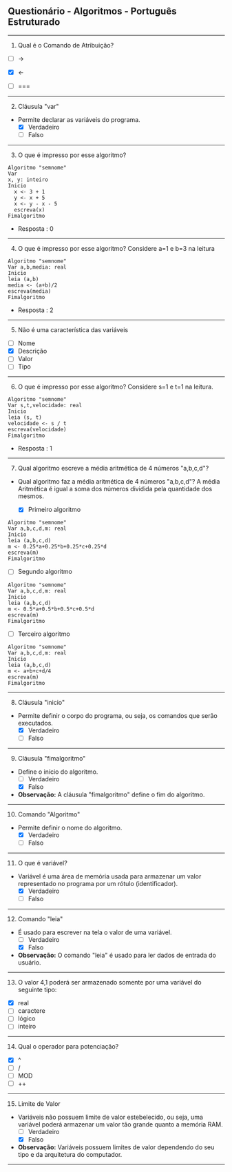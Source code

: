## Questionário - Algoritmos - Português Estruturado
---
1. Qual é o Comando de Atribuição?
  * [ ] ->
  * [x] <-
  * [ ] ===
    

---

2. Cláusula "var"

* Permite declarar as variáveis do programa.
    * [x] Verdadeiro
    * [ ] Falso

---

3. O que é impresso por esse algoritmo?

```
Algoritmo "semnome"
Var
x, y: inteiro
Inicio
  x <- 3 + 1
  y <- x + 5
  x <- y - x - 5
  escreva(x)
Fimalgoritmo
```
* Resposta : 0

---

4. O que é impresso por esse algoritmo? Considere a=1 e b=3 na leitura

```
Algoritmo "semnome"
Var a,b,media: real
Inicio
leia (a,b)
media <- (a+b)/2
escreva(media)
Fimalgoritmo
```
* Resposta : 2

---

5. Não é uma característica das variáveis

  * [ ] Nome
  * [x] Descrição
  * [ ] Valor
  * [ ] Tipo

---

6. O que é impresso por esse algoritmo? Considere s=1 e t=1 na leitura.

```
Algoritmo "semnome"
Var s,t,velocidade: real
Inicio
leia (s, t)
velocidade <- s / t
escreva(velocidade)
Fimalgoritmo
```
* Resposta : 1

---

7. Qual algoritmo escreve a média aritmética de 4 números "a,b,c,d"?

* Qual algoritmo faz a média aritmética de 4 números "a,b,c,d"? A média Aritmética é igual a soma dos números dividida pela quantidade dos mesmos.

  * [x] Primeiro algoritmo
 ```
Algoritmo "semnome" 
Var a,b,c,d,m: real 
Inicio 
leia (a,b,c,d) 
m <- 0.25*a+0.25*b+0.25*c+0.25*d 
escreva(m) 
Fimalgoritmo
```
  * [ ] Segundo algoritmo
```
Algoritmo "semnome" 
Var a,b,c,d,m: real 
Inicio 
leia (a,b,c,d) 
m <- 0.5*a+0.5*b+0.5*c+0.5*d 
escreva(m) 
Fimalgoritmo
```
  * [ ] Terceiro algoritmo
```
Algoritmo "semnome" 
Var a,b,c,d,m: real 
Inicio 
leia (a,b,c,d) 
m <- a+b+c+d/4 
escreva(m) 
Fimalgoritmo
```

---

8. Cláusula "inicio"

* Permite definir o corpo do programa, ou seja, os comandos que serão executados.
    * [x] Verdadeiro
    * [ ] Falso

---

9. Cláusula "fimalgoritmo"

* Define o início do algoritmo.
    * [ ] Verdadeiro
    * [x] Falso
* **Observação:** A cláusula "fimalgoritmo" define o fim do algoritmo.
---

10. Comando "Algoritmo"

* Permite definir o nome do algoritmo.
    * [x] Verdadeiro
    * [ ] Falso

---

11. O que é variável?

* Variável é uma área de memória usada para armazenar um valor representado no programa por um rótulo (identificador).
    * [x] Verdadeiro
    * [ ] Falso

---

12. Comando "leia"

* É usado para escrever na tela o valor de uma variável.
    * [ ] Verdadeiro
    * [x] Falso
* **Observação:** O comando "leia" é usado para ler dados de entrada do usuário.
---

13. O valor 4,1 poderá ser armazenado somente por uma variável do seguinte tipo:

  * [x] real
  * [ ] caractere
  * [ ] lógico
  * [ ] inteiro

---

14. Qual o operador para potenciação?

  * [x] ^
  * [ ] /
  * [ ] MOD
  * [ ] ++

---

15. Limite de Valor

* Variáveis não possuem limite de valor estebelecido, ou seja, uma variável poderá armazenar um valor tão grande quanto a memória RAM.
    * [ ] Verdadeiro
    * [x] Falso
* **Observação:** Variáveis possuem limites de valor dependendo do seu tipo e da arquitetura do computador.
---
